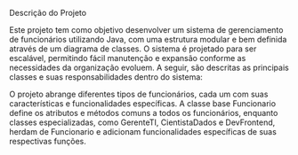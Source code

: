 Descrição do Projeto

Este projeto tem como objetivo desenvolver um sistema de gerenciamento de funcionários utilizando Java, com uma estrutura modular e bem definida através de um diagrama de classes. O sistema é projetado para ser escalável, permitindo fácil manutenção e expansão conforme as necessidades da organização evoluem. A seguir, são descritas as principais classes e suas responsabilidades dentro do sistema:

O projeto abrange diferentes tipos de funcionários, cada um com suas características e funcionalidades específicas. A classe base Funcionario define os atributos e métodos comuns a todos os funcionários, enquanto classes especializadas, como GerenteTI, CientistaDados e DevFrontend, herdam de Funcionario e adicionam funcionalidades específicas de suas respectivas funções.
